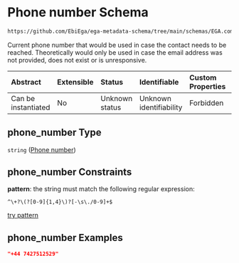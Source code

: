 # Phone number Schema

```txt
https://github.com/EbiEga/ega-metadata-schema/tree/main/schemas/EGA.common-definitions.json#/definitions/contact_details/properties/phone_number
```

Current phone number that would be used in case the contact needs to be reached. Theoretically would only be used in case the email address was not provided, does not exist or is unresponsive.

| Abstract            | Extensible | Status         | Identifiable            | Custom Properties | Additional Properties | Access Restrictions | Defined In                                                                                           |
| :------------------ | :--------- | :------------- | :---------------------- | :---------------- | :-------------------- | :------------------ | :--------------------------------------------------------------------------------------------------- |
| Can be instantiated | No         | Unknown status | Unknown identifiability | Forbidden         | Allowed               | none                | [EGA.common-definitions.json\*](../../../schemas/EGA.common-definitions.json "open original schema") |

## phone\_number Type

`string` ([Phone number](ega-12-definitions-contact-details-properties-phone-number.md))

## phone\_number Constraints

**pattern**: the string must match the following regular expression:&#x20;

```regexp
^\+?\(?[0-9]{1,4}\)?[-\s\./0-9]+$
```

[try pattern](https://regexr.com/?expression=%5E%5C%2B%3F%5C\(%3F%5B0-9%5D%7B1%2C4%7D%5C\)%3F%5B-%5Cs%5C.%2F0-9%5D%2B%24 "try regular expression with regexr.com")

## phone\_number Examples

```json
"+44 7427512529"
```
